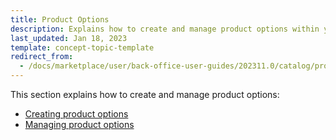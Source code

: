 ```yaml
---
title: Product Options
description: Explains how to create and manage product options within your Spryker Marketplace based projects.
last_updated: Jan 18, 2023
template: concept-topic-template
redirect_from:
  - /docs/marketplace/user/back-office-user-guides/202311.0/catalog/product-options/product-options.html
---
```

This section explains how to create and manage product options:
* [Creating product options](/docs/marketplace/user/back-office-user-guides/202311.0/catalog/product-options/creating-product-options.html)
* [Managing product options](/docs/marketplace/user/back-office-user-guides/202311.0/catalog/product-options/managing-product-options.html)
